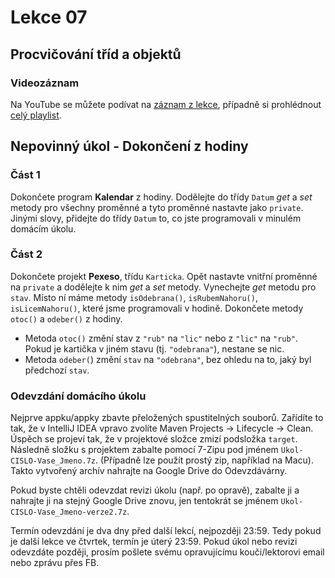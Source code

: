 Lekce 07
========

Procvičování tříd a objektů
---------------------------

### Videozáznam

Na YouTube se můžete podívat na [záznam z lekce](https://www.youtube.com/watch?v=EI0cC88o2i4),
případně si prohlédnout [celý playlist](https://www.youtube.com/playlist?list=PLTCx5oiCrIJ70H8jF9FxPs15e3_m6su80).

Nepovinný úkol - Dokončení z hodiny
-----------------------------------

### Část 1

Dokončete program **Kalendar** z hodiny.
Dodělejte do třídy `Datum` *get* a *set* metody pro všechny proměnné a tyto proměnné
nastavte jako `private`. Jinými slovy, přidejte do třídy `Datum` to,
co jste programovali v minulém domácím úkolu.


### Část 2

Dokončete projekt **Pexeso**, třídu `Karticka`.
Opět nastavte vnitřní proměnné na `private` a dodělejte k nim *get* a *set* metody.
Vynechejte *get* metodu pro `stav`. Místo ní máme metody
`isOdebrana()`, `isRubemNahoru()`, `isLicemNahoru()`,
které jsme programovali v hodině.
Dokončete metody `otoc()` a `odeber()` z hodiny.
  - Metoda `otoc()` změní stav z `"rub"` na `"lic"` nebo z `"lic"` na `"rub"`.
    Pokud je kartička v jiném stavu (tj. `"odebrana"`), nestane se nic.
  - Metoda `odeber(`) změní `stav` na `"odebrana"`, bez ohledu na to, jaký byl
    předchozí `stav`.


### Odevzdání domácího úkolu

Nejprve appku/appky zbavte přeložených spustitelných souborů.
Zařídíte to tak, že v IntelliJ IDEA vpravo zvolíte
Maven Projects -> Lifecycle -> Clean.
Úspěch se projeví tak, že v projektové složce zmizí
podsložka `target`.
Následně složku s projektem
zabalte pomocí 7-Zipu pod jménem `Ukol-CISLO-Vase_Jmeno.7z`.
(Případně lze použít prostý zip, například na Macu).
Takto vytvořený archív nahrajte na Google Drive do Odevzdávárny.

Pokud byste chtěli odevzdat revizi úkolu (např. po opravě),
zabalte ji a nahrajte ji na stejný Google Drive znovu,
jen tentokrát se jménem `Ukol-CISLO-Vase_Jmeno-verze2.7z`.

Termín odevzdání je dva dny před další lekcí, nejpozději 23:59.
Tedy pokud je další lekce ve čtvrtek, termín je úterý 23:59.
Pokud úkol nebo revizi odevzdáte později,
prosím pošlete svému opravujícímu kouči/lektorovi email nebo zprávu přes FB.
